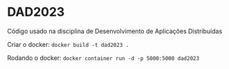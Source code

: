 # DAD2023
Código usado na disciplina de Desenvolvimento de Aplicações Distribuídas

Criar o docker:
```docker build -t dad2023 .```

Rodando o docker:
```docker container run -d -p 5000:5000 dad2023```